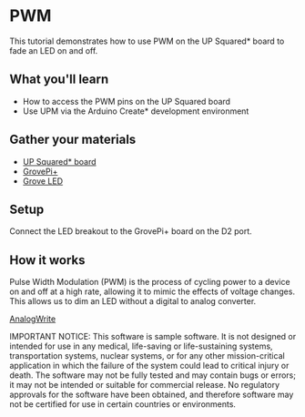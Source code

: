 # PWM
This tutorial demonstrates how to use PWM on the UP Squared\* board to fade an LED on and off.

## What you'll learn
* How to access the PWM pins on the UP Squared board
* Use UPM via the Arduino Create\* development environment

## Gather your materials
* [UP Squared* board](http://www.up-board.org/upsquared)
* [GrovePi+](http://wiki.seeedstudio.com/wiki/GrovePi%2b)
* [Grove LED](https://www.seeedstudio.com/Grove-Green-LED-p-1144.html)

## Setup
Connect the LED breakout to the GrovePi+ board on the D2 port.

## How it works
Pulse Width Modulation (PWM) is the process of cycling power to a device on and off at a high rate, allowing it to mimic the effects of voltage changes. This allows us to dim an LED without a digital to analog converter.

[AnalogWrite](https://www.arduino.cc/reference/en/language/functions/analog-io/analogwrite/)


IMPORTANT NOTICE: This software is sample software. It is not designed or intended for use in any medical, life-saving or life-sustaining systems, transportation systems, nuclear systems, or for any other mission-critical application in which the failure of the system could lead to critical injury or death. The software may not be fully tested and may contain bugs or errors; it may not be intended or suitable for commercial release. No regulatory approvals for the software have been obtained, and therefore software may not be certified for use in certain countries or environments.
